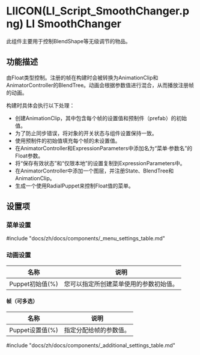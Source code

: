 # LIICON(LI_Script_SmoothChanger.png) LI SmoothChanger

此组件主要用于控制BlendShape等无级调节的物品。

## 功能描述

由Float类型控制。注册的帧在构建时会被转换为AnimationClip和AnimatorController的BlendTree。动画会根据参数值进行混合，从而播放注册帧的动画。

构建时具体会执行以下处理：

- 创建AnimationClip，其中包含每个帧的设置值和预制件（prefab）的初始值。
- 为了防止同步错误，将对象的开关状态与组件设置保持一致。
- 使用预制件的初始值填充每个帧的未设置值。
- 在AnimatorController和ExpressionParameters中添加名为“菜单·参数名”的Float参数。
- 将“保存有效状态”和“仅限本地”的设置复制到ExpressionParameters中。
- 在AnimatorController中添加一个图层，并注册State、BlendTree和AnimationClip。
- 生成一个使用RadialPuppet来控制Float值的菜单。

## 设置项

### 菜单设置

#include "docs/zh/docs/components/_menu_settings_table.md"

### 动画设置

|名称|说明|
|-|-|
|Puppet初始值(%)|您可以指定所创建菜单使用的参数初始值。|

#### 帧（可多选）

|名称|说明|
|-|-|
|Puppet设置值(%)|指定分配给帧的参数值。|

#include "docs/zh/docs/components/_additional_settings_table.md"